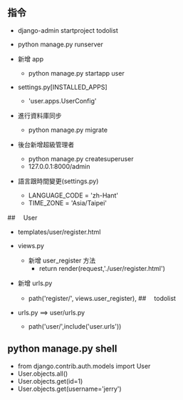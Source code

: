 ## 指令
- django-admin startproject todolist

- python manage.py runserver

- 新增 app

    - python manage.py startapp user
- settings.py[INSTALLED_APPS]

    - 'user.apps.UserConfig'
- 進行資料庫同步

    - python manage.py migrate
- 後台新增超級管理者

    - python manage.py createsuperuser
    - 127.0.0.1:8000/admin
- 語言跟時間變更(settings.py)

    - LANGUAGE_CODE = 'zh-Hant'
    - TIME_ZONE = 'Asia/Taipei'

##　 User

- templates/user/register.html
- views.py
    - 新增 user_register 方法
        - return render(request,'./user/register.html')
- 新增 urls.py
    - path('register/', views.user_register),
##　 todolist

- urls.py ==> user/urls.py
    - path('user/',include('user.urls'))

## python manage.py shell
- from django.contrib.auth.models import User
- User.objects.all()
- User.objects.get(id=1)
- User.objects.get(username='jerry')